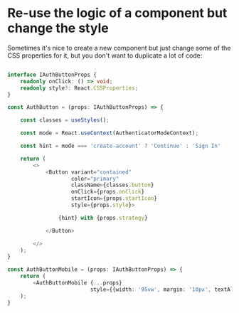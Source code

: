# Re-use the logic of a component but change the style

Sometimes it's nice to create a new component but just change some of the CSS
properties for it, but you don't want to duplicate a lot of code:

```typescript jsx

interface IAuthButtonProps {
    readonly onClick: () => void;
    readonly style?: React.CSSProperties;
}

const AuthButton = (props: IAuthButtonProps) => {

    const classes = useStyles();

    const mode = React.useContext(AuthenticatorModeContext);

    const hint = mode === 'create-account' ? 'Continue' : 'Sign In'

    return (
        <>
            <Button variant="contained"
                    color="primary"
                    className={classes.button}
                    onClick={props.onClick}
                    startIcon={props.startIcon}
                    style={props.style}>

                {hint} with {props.strategy}

            </Button>

        </>
    );
}

const AuthButtonMobile = (props: IAuthButtonProps) => {
    return (
        <AuthButtonMobile {...props}
                          style={{width: '95vw', margin: '10px', textAlign: 'center'}}/>
    );
}
```
